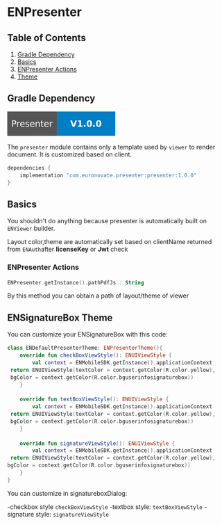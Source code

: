 # ENPresenter

## Table of Contents

1. [Gradle Dependency](#gradle-dependency)
2. [Basics](#basics)
3. [ENPresenter Actions](#presenterActions)
4. [Theme](#theme)
## Gradle Dependency

![badge_version](badge_version.svg)

The `presenter` module contains only a template used by `viewer` to render document. It is customized based on client.

```gradle
dependencies {
    implementation "com.euronovate.presenter:presenter:1.0.0"
}
```
## Basics

You shouldn't do anything because presenter is automatically built on `ENViewer` builder.

Layout color,theme are automatically set based on clientName returned from `ENAuth`after **licenseKey** or **Jwt** check

### ENPresenter Actions

```kotlin
ENPresenter.getInstance().pathPdfJs : String
```
By this method you can obtain a path of layout/theme of viewer

## ENSignatureBox Theme

You can customize your ENSignatureBox with this code:

```kotlin
class ENDefaultPresenterTheme: ENPresenterTheme(){  
    override fun checkBoxViewStyle(): ENUIViewStyle {  
        val context = ENMobileSDK.getInstance().applicationContext  
 return ENUIViewStyle(textColor = context.getColor(R.color.yellow),  
 bgColor = context.getColor(R.color.bguserinfosignaturebox))  
    }  
  
    override fun textBoxViewStyle(): ENUIViewStyle {  
        val context = ENMobileSDK.getInstance().applicationContext  
 return ENUIViewStyle(textColor = context.getColor(R.color.yellow),  
 bgColor = context.getColor(R.color.bguserinfosignaturebox))  
    }  
  
    override fun signatureViewStyle(): ENUIViewStyle {  
        val context = ENMobileSDK.getInstance().applicationContext  
 return ENUIViewStyle(textColor = context.getColor(R.color.yellow),   
bgColor = context.getColor(R.color.bguserinfosignaturebox))  
    }  
}
```

You can customize in signatureboxDialog:

-checkbox style `checkBoxViewStyle`
-textbox style: `textBoxViewStyle`
-signature style: `signatureViewStyle`


